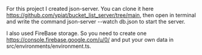 For this project I created json-server.
You can clone it here https://github.com/ypiat/bucket_list_server/tree/main, then open in terminal and write the command json-server --watch db.json to start the server.

I also used FireBase storage. So you need to create one https://console.firebase.google.com/u/0/ and put your own data in src/environments/environment.ts.

